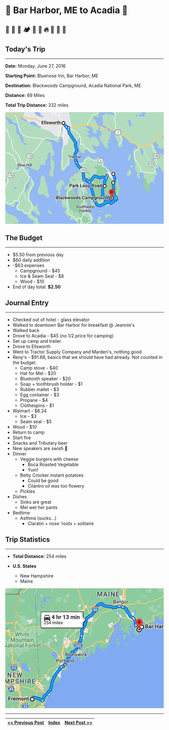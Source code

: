 # 🦞 Bar Harbor, ME to Acadia 🌲

##  🏨 🥞 🌲 🏕 🚙 🛒 🔥 🍻 🤘 🍔

## Today's Trip

---

**Date:** Monday, June 27, 2016

**Starting Point:** Bluenose Inn, Bar Harbor, ME

**Destination:** Blackwoods Campground, Acadia National Park, ME

**Distance:** 69 Miles

**Total Trip Distance:** 332 miles

![map from bar harbor to acadia](maps/06-27.png "day map")

## The Budget

---

* $5.50 from previous day
* $60 daily addition
* -$63 expenses
  * Campground - $45
  * Ice & Seam Seal - $8
  * Wood - $10
* End of day total: **$2.50**

## Journal Entry

---

* Checked out of hotel - glass elevator
* Walked to downtown Bar Harbor for breakfast @ Jeannie's
* Walked back
* Drove to Acadia - $45 (no 1/2 price for camping)
* Set up camp and trailer
* Drove to Ellsworth
* Went to Tractor Supply Company and Marden's, nothing good.
* Reny's - $91.68, basics that we should have had already. Not counted in the budget.
  * Camp stove - $40
  * Hat for Mel - $20
  * Bluetooth speaker - $20
  * Soap + toothbrush holder - $1
  * Rubber mallet - $3
  * Egg container - $3
  * Propane - $4
  * Clothespins - $1
* Walmart - $8.24
  * Ice - $3
  * Seam seal - $5
* Wood - $10
* Return to camp
* Start fire
* Snacks and Tributary beer
* New speakers are swish 🤘
* Dinner
  * Veggie burgers with cheese
    * Boca Roasted Vegetable
    * Yum!
  * Betty Crocker instant potatoes
    * Could be good
    * Cilantro oil was too flowery
  * Pickles
* Dishes
  * Sinks are great
  * Mel wet her pants
* Bedtime
  * Asthma (sucks...)
      * Claratin + nose 'roids + solitaire

## Trip Statistics

---

* **Total Distance:** 254 miles

* **U.S. States**
  * New Hampshire
  * Maine



![total trip from fremont to acadia](maps/totals/06-27-total.png "total trip map")

---

| [<< Previous Post](06-26.md) | [Index](../README.md) | [Next Post >>](06-28.md) |
|------------------------------|-----------------------|--------------------------|

